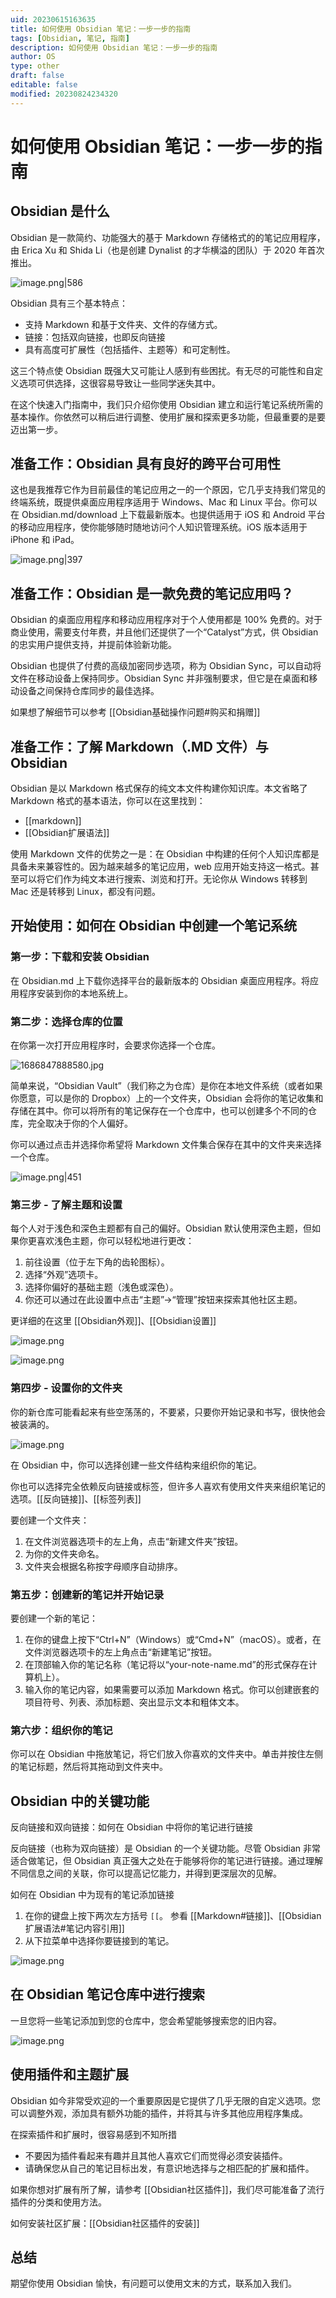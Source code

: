 ```yaml
---
uid: 20230615163635
title: 如何使用 Obsidian 笔记：一步一步的指南
tags: [Obsidian, 笔记, 指南]
description: 如何使用 Obsidian 笔记：一步一步的指南
author: OS
type: other
draft: false
editable: false
modified: 20230824234320
---
```


# 如何使用 Obsidian 笔记：一步一步的指南

## Obsidian 是什么

Obsidian 是一款简约、功能强大的基于 Markdown 存储格式的的笔记应用程序，由 Erica Xu 和 Shida Li（也是创建 Dynalist 的才华横溢的团队）于 2020 年首次推出。

![image.png|586](https://cdn.pkmer.cn/images/20230616003350.png!pkmer)

Obsidian 具有三个基本特点：

- 支持 Markdown 和基于文件夹、文件的存储方式。
- 链接：包括双向链接，也即反向链接
- 具有高度可扩展性（包括插件、主题等）和可定制性。

这三个特点使 Obsidian 既强大又可能让人感到有些困扰。有无尽的可能性和自定义选项可供选择，这很容易导致让一些同学迷失其中。

在这个快速入门指南中，我们只介绍你使用 Obsidian 建立和运行笔记系统所需的基本操作。你依然可以稍后进行调整、使用扩展和探索更多功能，但最重要的是要迈出第一步。

## 准备工作：Obsidian 具有良好的跨平台可用性

这也是我推荐它作为目前最佳的笔记应用之一的一个原因，它几乎支持我们常见的终端系统，既提供桌面应用程序适用于 Windows、Mac 和 Linux 平台。你可以在 Obsidian.md/download 上下载最新版本。也提供适用于 iOS 和 Android 平台的移动应用程序，使你能够随时随地访问个人知识管理系统。iOS 版本适用于 iPhone 和 iPad。

![image.png|397](https://cdn.pkmer.cn/images/20230616003300.png!pkmer)

## 准备工作：Obsidian 是一款免费的笔记应用吗？

Obsidian 的桌面应用程序和移动应用程序对于个人使用都是 100% 免费的。对于商业使用，需要支付年费，并且他们还提供了一个“Catalyst”方式，供 Obsidian 的忠实用户提供支持，并提前体验新功能。

Obsidian 也提供了付费的高级加密同步选项，称为 Obsidian Sync，可以自动将文件在移动设备上保持同步。Obsidian Sync 并非强制要求，但它是在桌面和移动设备之间保持仓库同步的最佳选择。

如果想了解细节可以参考 [[Obsidian基础操作问题#购买和捐赠]]

## 准备工作：了解 Markdown（.MD 文件）与 Obsidian

Obsidian 是以 Markdown 格式保存的纯文本文件构建你知识库。本文省略了 Markdown 格式的基本语法，你可以在这里找到：

- [[markdown]]
- [[Obsidian扩展语法]]

使用 Markdown 文件的优势之一是：在 Obsidian 中构建的任何个人知识库都是具备未来兼容性的。因为越来越多的笔记应用，web 应用开始支持这一格式。甚至可以将它们作为纯文本进行搜索、浏览和打开。无论你从 Windows 转移到 Mac 还是转移到 Linux，都没有问题。

## 开始使用：如何在 Obsidian 中创建一个笔记系统

### 第一步：下载和安装 Obsidian

在 Obsidian.md 上下载你选择平台的最新版本的 Obsidian 桌面应用程序。将应用程序安装到你的本地系统上。

### 第二步：选择仓库的位置

在你第一次打开应用程序时，会要求你选择一个仓库。

![1686847888580.jpg](https://cdn.pkmer.cn/images/1686847888580.jpg!pkmer)

简单来说，“Obsidian Vault”（我们称之为仓库）是你在本地文件系统（或者如果你愿意，可以是你的 Dropbox）上的一个文件夹，Obsidian 会将你的笔记收集和存储在其中。你可以将所有的笔记保存在一个仓库中，也可以创建多个不同的仓库，完全取决于你的个人偏好。

你可以通过点击并选择你希望将 Markdown 文件集合保存在其中的文件夹来选择一个仓库。

![image.png|451](https://cdn.pkmer.cn/images/20230616005323.png!pkmer)

### 第三步 - 了解主题和设置

每个人对于浅色和深色主题都有自己的偏好。Obsidian 默认使用深色主题，但如果你更喜欢浅色主题，你可以轻松地进行更改：

1. 前往设置（位于左下角的齿轮图标）。
2. 选择“外观”选项卡。
3. 选择你偏好的基础主题（浅色或深色）。
4. 你还可以通过在此设置中点击“主题”->“管理”按钮来探索其他社区主题。

更详细的在这里 [[Obsidian外观]]、[[Obsidian设置]]

![image.png](https://cdn.pkmer.cn/images/20230616005416.png!pkmer)

![image.png](https://cdn.pkmer.cn/images/20230616005426.png!pkmer)

### 第四步 - 设置你的文件夹

你的新仓库可能看起来有些空荡荡的，不要紧，只要你开始记录和书写，很快他会被装满的。

![image.png](https://cdn.pkmer.cn/images/20230616005801.png!pkmer)

在 Obsidian 中，你可以选择创建一些文件结构来组织你的笔记。

你也可以选择完全依赖反向链接或标签，但许多人喜欢有使用文件夹来组织笔记的选项。[[反向链接]]、[[标签列表]]

要创建一个文件夹：

1. 在文件浏览器选项卡的左上角，点击“新建文件夹”按钮。
2. 为你的文件夹命名。
3. 文件夹会根据名称按字母顺序自动排序。

### 第五步：创建新的笔记并开始记录

要创建一个新的笔记：

1. 在你的键盘上按下“Ctrl+N”（Windows）或“Cmd+N”（macOS）。或者，在文件浏览器选项卡的左上角点击“新建笔记”按钮。
2. 在顶部输入你的笔记名称（笔记将以“your-note-name.md”的形式保存在计算机上）。
3. 输入你的笔记内容，如果需要可以添加 Markdown 格式。你可以创建嵌套的项目符号、列表、添加标题、突出显示文本和粗体文本。

### 第六步：组织你的笔记

你可以在 Obsidian 中拖放笔记，将它们放入你喜欢的文件夹中。单击并按住左侧的笔记标题，然后将其拖动到文件夹中。

## Obsidian 中的关键功能

反向链接和双向链接：如何在 Obsidian 中将你的笔记进行链接

反向链接（也称为双向链接）是 Obsidian 的一个关键功能。尽管 Obsidian 非常适合做笔记，但 Obsidian 真正强大之处在于能够将你的笔记进行链接。通过理解不同信息之间的关联，你可以提高记忆能力，并得到更深层次的见解。

如何在 Obsidian 中为现有的笔记添加链接

1. 在你的键盘上按下两次左方括号 `[[`。 参看 [[Markdown#链接]]、[[Obsidian扩展语法#笔记内容引用]]
2. 从下拉菜单中选择你要链接到的笔记。

![image.png](https://cdn.pkmer.cn/images/20230616010627.png!pkmer)

## 在 Obsidian 笔记仓库中进行搜索

一旦您将一些笔记添加到您的仓库中，您会希望能够搜索您的旧内容。

![image.png](https://cdn.pkmer.cn/images/20230616010737.png!pkmer)

## 使用插件和主题扩展

Obsidian 如今非常受欢迎的一个重要原因是它提供了几乎无限的自定义选项。您可以调整外观，添加具有额外功能的插件，并将其与许多其他应用程序集成。

在探索插件和扩展时，很容易感到不知所措

- 不要因为插件看起来有趣并且其他人喜欢它们而觉得必须安装插件。
- 请确保您从自己的笔记目标出发，有意识地选择与之相匹配的扩展和插件。

如果你想对扩展有所了解，请参考 [[Obsidian社区插件]]，我们尽可能准备了流行插件的分类和使用方法。

如何安装社区扩展：[[Obsidian社区插件的安装]]

## 总结

期望你使用 Obsidian 愉快，有问题可以使用文末的方式，联系加入我们。